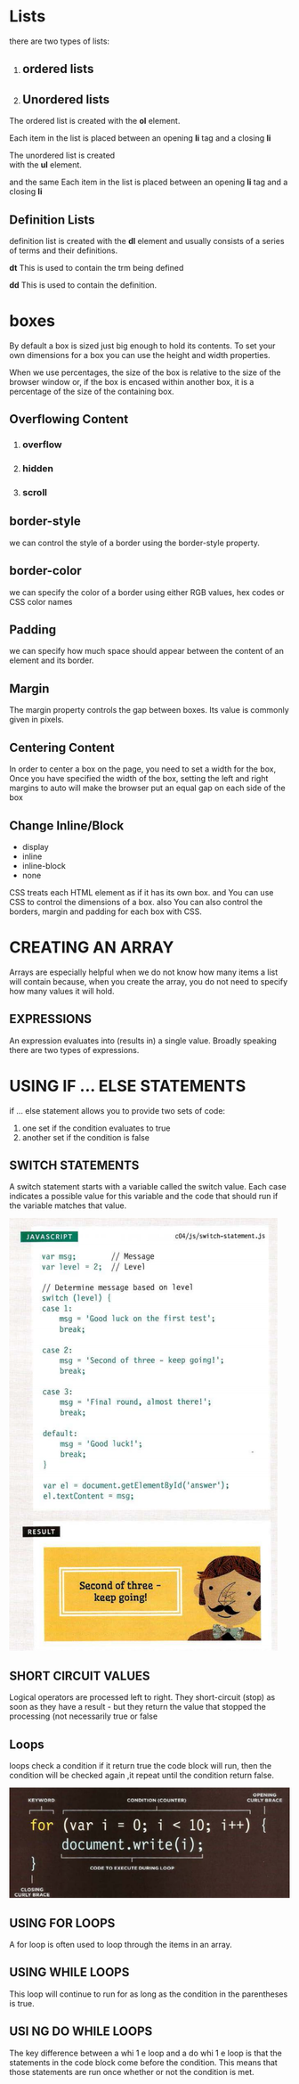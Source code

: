 # Lists
there are two types of lists:
1. ## ordered lists
1. ## Unordered lists

The ordered list is created with 
the <b>ol</b> element.

Each item in the list is placed 
between an opening **li** tag 
and a closing **li**


The unordered list is created  
with the **ul** element.

and the same Each item in the list is placed 
between an opening **li** tag 
and a closing **li**

## Definition Lists

definition list is created with 
the **dl** element and usually 
consists of a series of terms and 
their definitions.

**dt** This is used to contain the trm 
being defined 

**dd** This is used to contain the 
definition.

# boxes
By default a box is sized just big 
enough to hold its contents. To 
set your own dimensions for a 
box you can use the height and 
width properties.

When we use percentages, 
the size of the box is relative to 
the size of the browser window 
or, if the box is encased within 
another box, it is a percentage of 
the size of the containing box.

## Overflowing Content
1. ### overflow
1. ### hidden
1. ### scroll

## border-style

we can control the style of a 
border using the border-style
property.

## border-color

we can specify the color of a 
border using either RGB values, 
hex codes or CSS color names

## Padding
we can specify how much space 
should appear between the 
content of an element and its 
border. 

## Margin 

The margin property controls 
the gap between boxes. Its value 
is commonly given in pixels.

## Centering Content

In order to center a box on the 
page, you need to set a width
for the box, Once you have specified the 
width of the box, setting the left 
and right margins to auto will 
make the browser put an equal 
gap on each side of the box


## Change Inline/Block

* display
* inline
* inline-block
* none

CSS treats each HTML element as if it has its own box. 
and You can use CSS to control the dimensions of a box.
also You can also control the borders, margin and padding 
for each box with CSS.

# CREATING AN ARRAY

Arrays are especially helpful 
when we do not know how 
many items a list will contain 
because, when you create the 
array, you do not need to specify 
how many values it will hold. 

## EXPRESSIONS

An expression evaluates into (results in) a single value. Broadly speaking 
there are two types of expressions. 

# USING IF ... ELSE STATEMENTS 

if ... else statement allows you 
to provide two sets of code: 
1. one set if the condition 
evaluates to true 
2. another set if the condition is 
false 

## SWITCH STATEMENTS

A switch statement starts with a 
variable called the switch value. 
Each case indicates a possible 
value for this variable and the 
code that should run if the 
variable matches that value. 

<img src="img/cap6.PNG">

## SHORT CIRCUIT VALUES 

Logical operators are processed left to right. 
They short-circuit (stop) as soon as they have a 
result - but they return the value that stopped 
the processing (not necessarily true or false

## Loops

loops check a condition if it return true  the code block will run, then the condition will be checked again ,it repeat until the condition return false.

![emage](img/Capture6.PNG)

## USING FOR LOOPS 

A for loop is often used to loop 
through the items in an array. 

## USING WHILE LOOPS

This loop will continue to run 
for as long as the condition in 
the parentheses is true.

## USI NG DO WHILE LOOPS

The key difference between 
a whi 1 e loop and a do whi 1 e 
loop is that the statements in 
the code block come before the 
condition. This means that those 
statements are run once whether 
or not the condition is met. 